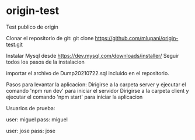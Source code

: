 # origin-test
Test publico de origin

Clonar el repositorio de git:
git clone https://github.com/mlupani/origin-test.git

Instalar Mysql desde https://dev.mysql.com/downloads/installer/
Seguir todos los pasos de la instalacion

importar el archivo de Dump20210722.sql incluido en el repositorio.

Pasos para levantar la aplicacion:
Dirigirse a la carpeta server y ejecutar el comando 'npm run dev' para iniciar el servidor
Dirigirse a la carpeta client y ejecutar el comando 'npm start' para iniciar la aplicacion

Usuarios de prueba:

user: miguel
pass: miguel

user: jose
pass: jose

